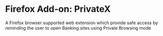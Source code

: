 # Firefox Add-on: PrivateX
A Firefox browser supported web extension which provide safe access by reminding the user to open Banking sites using Private Browsing mode
